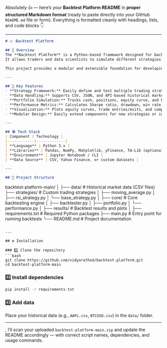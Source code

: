 Absolutely 👍 — here’s your **Backtest Platform README** in **proper structured Markdown format** (ready to paste directly into your GitHub `README.md` file or form).
Everything is formatted cleanly with headings, lists, and code blocks 👇

---

```markdown
# 📈 Backtest Platform

## 🧠 Overview
The **Backtest Platform** is a Python-based framework designed for backtesting and analyzing trading strategies on historical financial data.  
It allows traders and data scientists to simulate different strategies, evaluate performance metrics, and optimize parameters before deploying them in live trading environments.

This project provides a modular and extensible foundation for developing and testing algorithmic trading ideas efficiently.

---

## 🚀 Key Features
- **Strategy Framework:** Easily define and test multiple trading strategies.  
- **Data Handling:** Supports CSV, JSON, and API-based historical market data.  
- **Portfolio Simulation:** Tracks cash, positions, equity curve, and PnL over time.  
- **Performance Metrics:** Calculates Sharpe ratio, drawdown, win rate, and ROI.  
- **Visualization:** Plots equity curves, trade entries/exits, and comparison between strategies.  
- **Modular Design:** Easily extend components for new strategies or indicators.  

---

## 🛠️ Tech Stack
| Component | Technology |
|------------|-------------|
| **Language** | Python 3.x |
| **Libraries** | Pandas, NumPy, Matplotlib, yFinance, TA-Lib (optional) |
| **Environment** | Jupyter Notebook / CLI |
| **Data Source** | CSV, Yahoo Finance, or custom datasets |

---

## 🧩 Project Structure
```

backtest-platform-main/
│
├── data/                 # Historical market data (CSV files)
├── strategies/           # Custom trading strategies
│   ├── moving_average.py
│   ├── rsi_strategy.py
│   └── base_strategy.py
│
├── core/                 # Core backtesting engine
│   ├── backtester.py
│   ├── portfolio.py
│   └── performance.py
│
├── results/              # Backtest results and plots
│
├── requirements.txt      # Required Python packages
├── main.py               # Entry point for running backtests
└── README.md             # Project documentation

````

---

## ⚙️ Installation

### 1️⃣ Clone the repository
```bash
git clone https://github.com/vidyarathod/backtest-platform.git
cd backtest-platform-main
````

### 2️⃣ Install dependencies

```bash
pip install -r requirements.txt
```

### 3️⃣ Add data

Place your historical data (e.g., `AAPL.csv`, `BTCUSD.csv`) in the `data/` folder.

---

, I’ll scan your uploaded `backtest-platform-main.zip` and update the README accordingly — with correct script names, dependencies, and usage commands.
```
